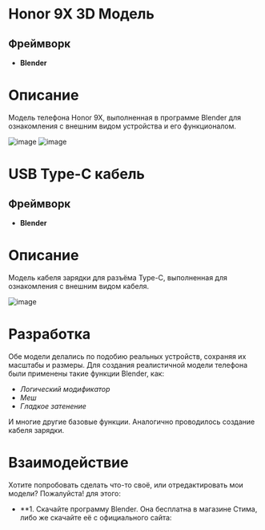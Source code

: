 # Honor 9X 3D Модель
## Фреймворк
- **Blender**

# Описание
Модель телефона Honor 9X, выполненная в программе Blender для ознакомления с внешним видом устройства и его функционалом.

![image](https://sun9-80.userapi.com/impg/Kfmd-zsYEWXMoKju0R0GQMtr0DOmGqbkydC9Fg/Ez0sDWbLcPI.jpg?size=268x458&quality=95&sign=5873573824cddfec8a1f28b97bfed8de&type=album)
![image](https://sun7-18.userapi.com/impg/QzpDe0WeB3fCjBRFui13gcxf-Q620VaRcxFodA/Z7bxx3OQbSk.jpg?size=268x458&quality=95&sign=59e69a3c5566bb1b29a3a465c3f04419&type=album)

# USB Type-C кабель
## Фреймворк
- **Blender**

# Описание
Модель кабеля зарядки для разъёма Type-C, выполненная для ознакомления с внешним видом кабеля.

![image](https://github.com/LxstHokage/Phone-and-usb-c-blender/assets/109164076/5e657388-6116-4444-9ecc-de18f6524dd4)

# Разработка
Обе модели делались по подобию реальных устройств, сохраняя их масштабы и размеры. Для создания реалистичной модели телефона были применены такие функции Blender, как:
- *Логический модификатор*
- *Меш*
- *Гладкое затенение*

И многие другие базовые функции. 
Аналогично проводилось создание кабеля зарядки.

# Взаимодействие
Хотите попробовать сделать что-то своё, или отредактировать мои модели? Пожалуйста! для этого:
- **1. Скачайте программу Blender. Она бесплатна в магазине Стима, либо же скачайте её с официального сайта: 
